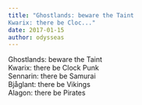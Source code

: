 ```yaml
---
title: "Ghostlands: beware the Taint
Kwarix: there be Cloc..."
date: 2017-01-15
author: odysseas
---
```


Ghostlands: beware the Taint  
Kwarix: there be Clock Punk  
Sennarin: there be Samurai  
Bjåglant: there be Vikings  
Alagon: there be Pirates  

